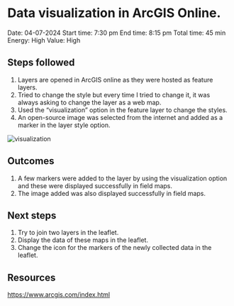 # Data visualization in ArcGIS Online.

Date: 04-07-2024
Start time: 7:30 pm
End time: 8:15 pm
Total time: 45 min
Energy: High
Value: High

## Steps followed
1. Layers are opened in ArcGIS online as they were hosted as feature layers.
2. Tried to change the style but every time I tried to change it, it was always asking to change the layer as a web map.
3. Used the “visualization” option in the feature layer to change the styles.
4. An open-source image was selected from the internet and added as a marker in the layer style option.

![visualization](https://github.com/NuthanAbhiramGIS/Activitylog/assets/146375982/e3bf71ed-294a-4201-830e-77805248dd02)

## Outcomes
1. A few markers were added to the layer by using the visualization option and these were displayed successfully in field maps.
2. The image added was also displayed successfully in field maps.

## Next steps
1. Try to join two layers in the leaflet.
2. Display the data of these maps in the leaflet.
3. Change the icon for the markers of the newly collected data in the leaflet.

## Resources
https://www.arcgis.com/index.html
